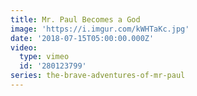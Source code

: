 ```yaml
---
title: Mr. Paul Becomes a God
image: 'https://i.imgur.com/kWHTaKc.jpg'
date: '2018-07-15T05:00:00.000Z'
video:
  type: vimeo
  id: '280123799'
series: the-brave-adventures-of-mr-paul
---
```


